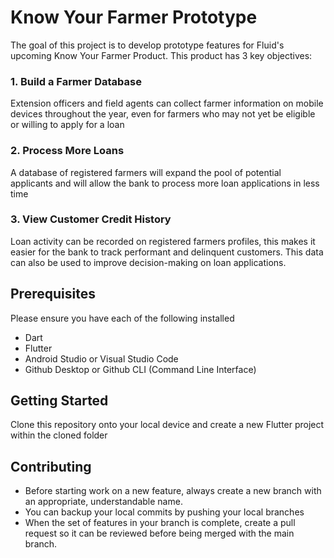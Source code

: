 # Know Your Farmer Prototype

The goal of this project is to develop prototype features for Fluid's upcoming Know Your Farmer Product. This product has 3 key objectives:

### 1. Build a Farmer Database
Extension officers and field agents can collect farmer information on mobile devices throughout the year, even for farmers who may not yet be eligible or willing to apply for a loan

### 2. Process More Loans
A database of registered farmers will expand the pool of potential applicants and will allow the bank to process more loan applications in less time

### 3. View Customer Credit History
Loan activity can be recorded on registered farmers profiles, this makes it easier for the bank to track performant and delinquent customers. This data can also be used to improve decision-making on loan applications.

## Prerequisites
Please ensure you have each of the following installed
- Dart
- Flutter
- Android Studio or Visual Studio Code
- Github Desktop or Github CLI (Command Line Interface)

## Getting Started

Clone this repository onto your local device and create a new Flutter project within the cloned folder

## Contributing
- Before starting work on a new feature, always create a new branch with an appropriate, understandable name.
- You can backup your local commits by pushing your local branches
- When the set of features in your branch is complete, create a pull request so it can be reviewed before being merged with the main branch.
